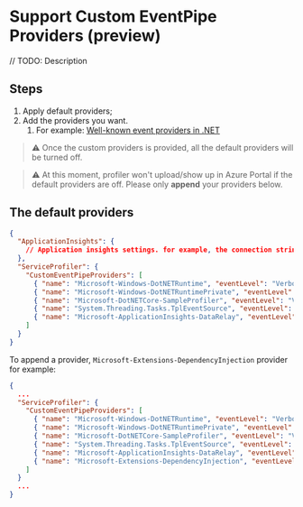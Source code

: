 # Support Custom EventPipe Providers (preview)

// TODO: Description

## Steps

1. Apply default providers;
1. Add the providers you want.
   1. For example: [Well-known event providers in .NET](https://learn.microsoft.com/en-us/dotnet/core/diagnostics/well-known-event-providers)

> ⚠️ Once the custom providers is provided, all the default providers will be turned off.

> ⚠️ At this moment, profiler won't upload/show up in Azure Portal if the default providers are off. Please only **append** your providers below.

## The default providers

```json
{
  "ApplicationInsights": {
    // Application insights settings. for example, the connection string...
  },
  "ServiceProfiler": {
    "CustomEventPipeProviders": [
      { "name": "Microsoft-Windows-DotNETRuntime", "eventLevel": "Verbose", "keywords": "0x4c14fccbd" },
      { "name": "Microsoft-Windows-DotNETRuntimePrivate", "eventLevel": "Verbose", "keywords": "0x4002000b" },
      { "name": "Microsoft-DotNETCore-SampleProfiler", "eventLevel": "Verbose", "keywords": "0x0" },
      { "name": "System.Threading.Tasks.TplEventSource", "eventLevel": "Verbose", "keywords": "0xc7" },
      { "name": "Microsoft-ApplicationInsights-DataRelay", "eventLevel": "Verbose", "keywords": "0xffffffff" }
    ]
  }
}
```

To append a provider, `Microsoft-Extensions-DependencyInjection` provider for example:

```json
{
  ...
  "ServiceProfiler": {
    "CustomEventPipeProviders": [
      { "name": "Microsoft-Windows-DotNETRuntime", "eventLevel": "Verbose", "keywords": "0x4c14fccbd" },
      { "name": "Microsoft-Windows-DotNETRuntimePrivate", "eventLevel": "Verbose", "keywords": "0x4002000b" },
      { "name": "Microsoft-DotNETCore-SampleProfiler", "eventLevel": "Verbose", "keywords": "0x0" },
      { "name": "System.Threading.Tasks.TplEventSource", "eventLevel": "Verbose", "keywords": "0xc7" },
      { "name": "Microsoft-ApplicationInsights-DataRelay", "eventLevel": "Verbose", "keywords": "0xffffffff" },
      { "name": "Microsoft-Extensions-DependencyInjection", "eventLevel": "Verbose", "keywords": "0xffffffff" }
    ]
  }
  ...
}
```